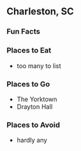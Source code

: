 ## Charleston, SC

### Fun Facts

### Places to Eat
- too many to list
### Places to Go
- The Yorktown
- Drayton Hall

### Places to Avoid
- hardly any
